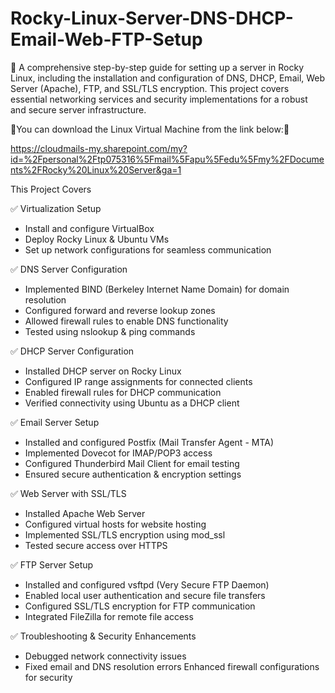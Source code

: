 # Rocky-Linux-Server-DNS-DHCP-Email-Web-FTP-Setup
🚀 A comprehensive step-by-step guide for setting up a server in Rocky Linux, including the installation and configuration of DNS, DHCP, Email, Web Server (Apache), FTP, and SSL/TLS encryption. This project covers essential networking services and security implementations for a robust and secure server infrastructure.

🔗You can download the Linux Virtual Machine from the link below:🔗

https://cloudmails-my.sharepoint.com/my?id=%2Fpersonal%2Ftp075316%5Fmail%5Fapu%5Fedu%5Fmy%2FDocuments%2FRocky%20Linux%20Server&ga=1


This Project Covers

✅ Virtualization Setup
- Install and configure VirtualBox
- Deploy Rocky Linux & Ubuntu VMs
- Set up network configurations for seamless communication


✅ DNS Server Configuration
- Implemented BIND (Berkeley Internet Name Domain) for domain resolution
- Configured forward and reverse lookup zones
- Allowed firewall rules to enable DNS functionality
- Tested using nslookup & ping commands


✅ DHCP Server Configuration
- Installed DHCP server on Rocky Linux
- Configured IP range assignments for connected clients
- Enabled firewall rules for DHCP communication
- Verified connectivity using Ubuntu as a DHCP client


✅ Email Server Setup
- Installed and configured Postfix (Mail Transfer Agent - MTA)
- Implemented Dovecot for IMAP/POP3 access
- Configured Thunderbird Mail Client for email testing
- Ensured secure authentication & encryption settings


✅ Web Server with SSL/TLS
- Installed Apache Web Server
- Configured virtual hosts for website hosting
- Implemented SSL/TLS encryption using mod_ssl
- Tested secure access over HTTPS


✅ FTP Server Setup
- Installed and configured vsftpd (Very Secure FTP Daemon)
- Enabled local user authentication and secure file transfers
- Configured SSL/TLS encryption for FTP communication
- Integrated FileZilla for remote file access

✅ Troubleshooting & Security Enhancements
- Debugged network connectivity issues
- Fixed email and DNS resolution errors
Enhanced firewall configurations for security
